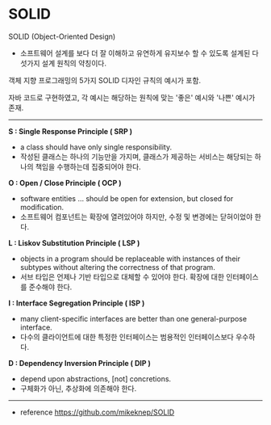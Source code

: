 # SOLID
SOLID (Object-Oriented Design)
- 소프트웨어 설계를 보다 더 잘 이해하고 유연하게 유지보수 할 수 있도록 설계된 다섯가지 설계 원칙의 약칭이다.

객체 지향 프로그래밍의 5가지 SOLID 디자인 규칙의 예시가 포함.

자바 코드로 구현하였고, 
각 예시는 해당하는 원칙에 맞는 '좋은' 예시와 '나쁜' 예시가 존재.

************************************************************************
**S : Single Response Principle ( SRP )**
- a class should have only single responsibility.
- 작성된 클래스는 하나의 기능만을 가지며, 클래스가 제공하는 서비스는 해당되는 하나의 책임을 수행하는데 집중되어야 한다.

**O : Open / Close Principle ( OCP )**
- software entities … should be open for extension, but closed for modification.
- 소프트웨어 컴포넌트는 확장에 열려있어야 하지만, 수정 및 변경에는 닫혀이었야 한다.

**L : Liskov Substitution Principle ( LSP )**
- objects in a program should be replaceable with instances of their subtypes without altering the correctness of that program.
- 서브 타입은 언제나 기반 타입으로 대체할 수 있어야 한다. 확장에 대한 인터페이스를 준수해야 한다.

**I : Interface Segregation Principle ( ISP )**
- many client-specific interfaces are better than one general-purpose interface.
- 다수의 클라이언트에 대한 특정한 인터페이스는 범용적인 인터페이스보다 우수하다.

**D : Dependency Inversion Principle ( DIP )**
- depend upon abstractions, [not] concretions.
- 구체화가 아닌, 추상화에 의존해야 한다.
************************************************************************

- reference 
https://github.com/mikeknep/SOLID